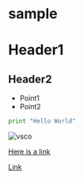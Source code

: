 # sample

# Header1

## Header2

* Point1
* Point2

```python
print "Hello World"
```
![vsco](https://user-images.githubusercontent.com/37851578/37998560-013c23b4-31ed-11e8-95ce-d41dabdb4409.jpg)

[Here is a link](https://www.google.com)

[Link](/textFiles/text.txt)

